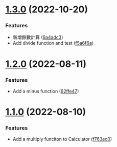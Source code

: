 # [1.3.0](https://github.com/alanjiang0823/dotnet-core-semantic-release/compare/v1.2.0...v1.3.0) (2022-10-20)


### Features

* 新增餘數計算 ([6a4adc3](https://github.com/alanjiang0823/dotnet-core-semantic-release/commit/6a4adc33f60fb5ed17eb02fe29764ccfe119090a))
* Add divide function and test ([f5a6f6a](https://github.com/alanjiang0823/dotnet-core-semantic-release/commit/f5a6f6a331987069c1d3c3147c1cb666621a6035))

# [1.2.0](https://github.com/kirkchen/dotnet-core-semantic-release/compare/v1.1.0...v1.2.0) (2022-08-11)


### Features

* Add a minus function ([62ffe47](https://github.com/kirkchen/dotnet-core-semantic-release/commit/62ffe4793e44d4eb0ef1fe13d2b42abde2d543d4))

# [1.1.0](https://github.com/kirkchen/dotnet-core-semantic-release/compare/v1.0.0...v1.1.0) (2022-08-10)


### Features

* Add a multiply funciton to Calculator ([f763ec0](https://github.com/kirkchen/dotnet-core-semantic-release/commit/f763ec02714db000d0868d6a7f5552cc5f7c1f54))

